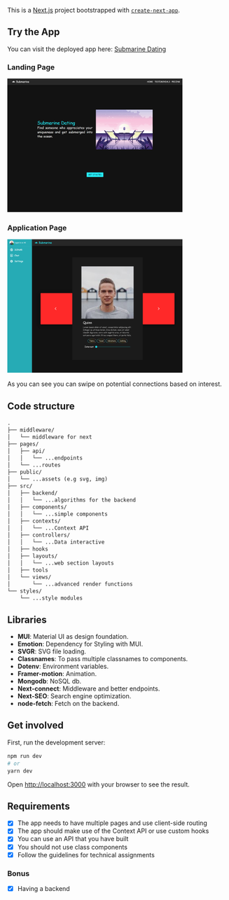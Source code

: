 This is a [Next.js](https://nextjs.org/) project bootstrapped with [`create-next-app`](https://github.com/vercel/next.js/tree/canary/packages/create-next-app).

## Try the App

You can visit the deployed app here: [Submarine Dating](https://dating-app-six.vercel.app/)

### Landing Page

<img src="./assets/Landing.PNG" alt="drawing" width="400"/>

### Application Page

<img src="./assets/AppPage.PNG" alt="drawing" width="400"/>


As you can see you can swipe on potential connections based on interest.

## Code structure
```
.
├── middleware/
│   └── middleware for next
├── pages/
│   ├── api/
│   │   └── ...endpoints
│   └── ...routes
├── public/
│   └── ...assets (e.g svg, img)
├── src/
│   ├── backend/
│   │   └── ...algorithms for the backend
│   ├── components/
│   │   └── ...simple components
│   ├── contexts/
│   │   └── ...Context API
│   ├── controllers/
│   │   └── ...Data interactive
│   ├── hooks
│   ├── layouts/
│   │   └── ...web section layouts
│   ├── tools
│   └── views/
│       └── ...advanced render functions
└── styles/
    └── ...style modules

```

## Libraries

- **MUI**: Material UI as design foundation.
- **Emotion**: Dependency for Styling with MUI.
- **SVGR**: SVG file loading.
- **Classnames**: To pass multiple classnames to components.
- **Dotenv**: Environment variables.
- **Framer-motion**: Animation.
- **Mongodb**: NoSQL db.
- **Next-connect**: Middleware and better endpoints.
- **Next-SEO**: Search engine optimization.
- **node-fetch**: Fetch on the backend.

## Get involved

First, run the development server:

```bash
npm run dev
# or
yarn dev
```

Open [http://localhost:3000](http://localhost:3000) with your browser to see the result.

## Requirements

- [x] The app needs to have multiple pages and use client-side routing
- [x] The app should make use of the Context API or use custom hooks
- [x] You can use an API that you have built
- [x] You should not use class components
- [x] Follow the guidelines for technical assignments

### Bonus

- [x] Having a backend

